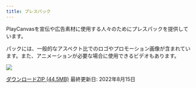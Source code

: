 ```yaml
---
title: プレスパック
---
```


PlayCanvasを宣伝や広告素材に使用する人々のためにプレスパックを提供しています。

パックには、一般的なアスペクト比でのロゴやプロモーション画像が含まれています。また、アニメーションが必要な場合に使用できるビデオもあります。

![](/img/user-manual/press-pack/press-pack-preview.png)

[ダウンロードZIP (44.5MB)][download-link]
最終更新日: 2022年8月15日

[download-link]: pathname:///downloads/playcanvas-press-pack.zip
